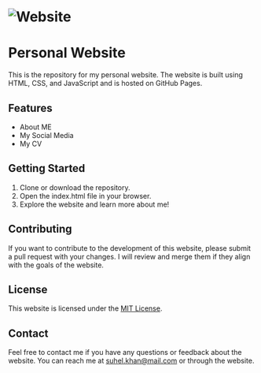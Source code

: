 # ![Website](https://img.shields.io/website?down_color=Red&down_message=Offline&label=Status&style=plastic&up_color=Green&up_message=Online&url=https%3A%2F%2Fsuhelkhan.netlify.app%2F)

# Personal Website

This is the repository for my personal website. The website is built using HTML, CSS, and JavaScript and is hosted on GitHub Pages.

## Features
- About ME
- My Social Media 
- My CV



## Getting Started
1. Clone or download the repository.
2. Open the index.html file in your browser.
3. Explore the website and learn more about me!

## Contributing
If you want to contribute to the development of this website, please submit a pull request with your changes. I will review and merge them if they align with the goals of the website.

## License
This website is licensed under the [MIT License](https://opensource.org/licenses/MIT).

## Contact
Feel free to contact me if you have any questions or feedback about the website. You can reach me at [suhel.khan@mail.com](mailto:suhel.khan@mail.com) or through  the website.


